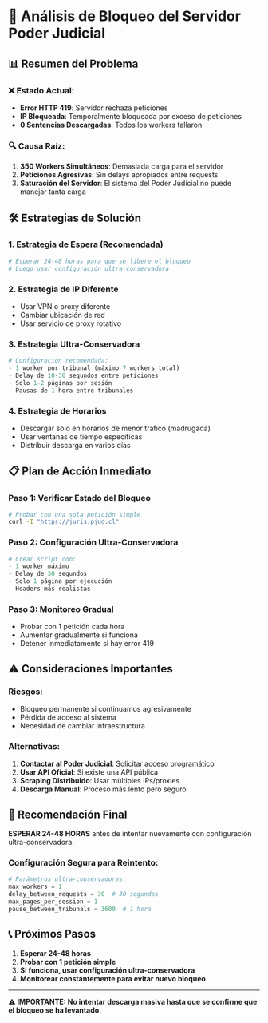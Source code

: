 # 🚨 Análisis de Bloqueo del Servidor Poder Judicial

## 📊 **Resumen del Problema**

### ❌ **Estado Actual:**
- **Error HTTP 419**: Servidor rechaza peticiones
- **IP Bloqueada**: Temporalmente bloqueada por exceso de peticiones
- **0 Sentencias Descargadas**: Todos los workers fallaron

### 🔍 **Causa Raíz:**
1. **350 Workers Simultáneos**: Demasiada carga para el servidor
2. **Peticiones Agresivas**: Sin delays apropiados entre requests
3. **Saturación del Servidor**: El sistema del Poder Judicial no puede manejar tanta carga

## 🛠️ **Estrategias de Solución**

### **1. Estrategia de Espera (Recomendada)**
```bash
# Esperar 24-48 horas para que se libere el bloqueo
# Luego usar configuración ultra-conservadora
```

### **2. Estrategia de IP Diferente**
- Usar VPN o proxy diferente
- Cambiar ubicación de red
- Usar servicio de proxy rotativo

### **3. Estrategia Ultra-Conservadora**
```python
# Configuración recomendada:
- 1 worker por tribunal (máximo 7 workers total)
- Delay de 10-30 segundos entre peticiones
- Solo 1-2 páginas por sesión
- Pausas de 1 hora entre tribunales
```

### **4. Estrategia de Horarios**
- Descargar solo en horarios de menor tráfico (madrugada)
- Usar ventanas de tiempo específicas
- Distribuir descarga en varios días

## 📋 **Plan de Acción Inmediato**

### **Paso 1: Verificar Estado del Bloqueo**
```bash
# Probar con una sola petición simple
curl -I "https://juris.pjud.cl"
```

### **Paso 2: Configuración Ultra-Conservadora**
```python
# Crear script con:
- 1 worker máximo
- Delay de 30 segundos
- Solo 1 página por ejecución
- Headers más realistas
```

### **Paso 3: Monitoreo Gradual**
- Probar con 1 petición cada hora
- Aumentar gradualmente si funciona
- Detener inmediatamente si hay error 419

## ⚠️ **Consideraciones Importantes**

### **Riesgos:**
- Bloqueo permanente si continuamos agresivamente
- Pérdida de acceso al sistema
- Necesidad de cambiar infraestructura

### **Alternativas:**
1. **Contactar al Poder Judicial**: Solicitar acceso programático
2. **Usar API Oficial**: Si existe una API pública
3. **Scraping Distribuido**: Usar múltiples IPs/proxies
4. **Descarga Manual**: Proceso más lento pero seguro

## 🎯 **Recomendación Final**

**ESPERAR 24-48 HORAS** antes de intentar nuevamente con configuración ultra-conservadora.

### **Configuración Segura para Reintento:**
```python
# Parámetros ultra-conservadores:
max_workers = 1
delay_between_requests = 30  # 30 segundos
max_pages_per_session = 1
pause_between_tribunals = 3600  # 1 hora
```

## 📞 **Próximos Pasos**

1. **Esperar 24-48 horas**
2. **Probar con 1 petición simple**
3. **Si funciona, usar configuración ultra-conservadora**
4. **Monitorear constantemente para evitar nuevo bloqueo**

---

**⚠️ IMPORTANTE: No intentar descarga masiva hasta que se confirme que el bloqueo se ha levantado.**







